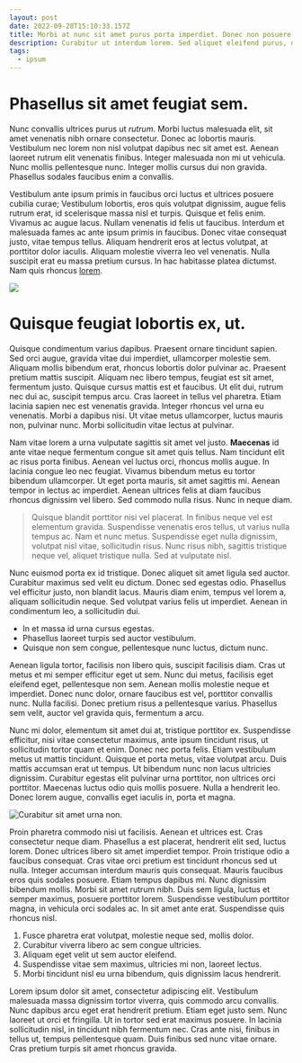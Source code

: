 ```yaml
---
layout: post
date: 2022-09-28T15:10:33.157Z
title: Morbi at nunc sit amet purus porta imperdiet. Donec non posuere mauris, eget scelerisque ex.
description: Curabitur ut interdum lorem. Sed aliquet eleifend purus, quis tincidunt turpis laoreet eget. Donec egestas dui nisl, quis pharetra est consectetur ac. Pellentesque sagittis metus sit amet eros tincidunt mattis. Cras mollis volutpat justo ut sagittis. Nulla non diam feugiat.
tags:
  - ipsum
---
```

# Phasellus sit amet feugiat sem.

Nunc convallis ultrices purus ut *rutrum*. Morbi luctus malesuada elit, sit amet venenatis nibh ornare consectetur. Donec ac lobortis mauris. Vestibulum nec lorem non nisl volutpat dapibus nec sit amet est. Aenean laoreet rutrum elit venenatis finibus. Integer malesuada non mi ut vehicula. Nunc mollis pellentesque nunc. Integer mollis cursus dui non gravida. Phasellus sodales faucibus enim a convallis.

Vestibulum ante ipsum primis in faucibus orci luctus et ultrices posuere cubilia curae; Vestibulum lobortis, eros quis volutpat dignissim, augue felis rutrum erat, id scelerisque massa nisl et turpis. Quisque et felis enim. Vivamus ac augue lacus. Nullam venenatis id felis ut faucibus. Interdum et malesuada fames ac ante ipsum primis in faucibus. Donec vitae consequat justo, vitae tempus tellus. Aliquam hendrerit eros at lectus volutpat, at porttitor dolor iaculis. Aliquam molestie viverra leo vel venenatis. Nulla suscipit erat eu massa pretium cursus. In hac habitasse platea dictumst. Nam quis rhoncus [lorem](/).

![](https://loremflickr.com/320/240/dog)

# Quisque feugiat lobortis ex, ut.

Quisque condimentum varius dapibus. Praesent ornare tincidunt sapien. Sed orci augue, gravida vitae dui imperdiet, ullamcorper molestie sem. Aliquam mollis bibendum erat, rhoncus lobortis dolor pulvinar ac. Praesent pretium mattis suscipit. Aliquam nec libero tempus, feugiat est sit amet, fermentum justo. Quisque cursus mattis est et faucibus. Ut elit dui, rutrum nec dui ac, suscipit tempus arcu. Cras laoreet in tellus vel pharetra. Etiam lacinia sapien nec est venenatis gravida. Integer rhoncus vel urna eu venenatis. Morbi a dapibus nisi. Ut vitae metus ullamcorper, luctus mauris non, pulvinar nunc. Morbi sollicitudin vitae lectus at pulvinar.

Nam vitae lorem a urna vulputate sagittis sit amet vel justo. **Maecenas** id ante vitae neque fermentum congue sit amet quis tellus. Nam tincidunt elit ac risus porta finibus. Aenean vel luctus orci, rhoncus mollis augue. In lacinia congue leo nec feugiat. Vivamus bibendum metus eu tortor bibendum ullamcorper. Ut eget porta mauris, sit amet sagittis mi. Aenean tempor in lectus ac imperdiet. Aenean ultrices felis at diam faucibus rhoncus dignissim vel libero. Sed commodo nulla risus. Nunc in neque diam.

> Quisque blandit porttitor nisi vel placerat. In finibus neque vel est elementum gravida. Suspendisse venenatis eros tellus, ut varius nulla tempus ac. Nam et nunc metus. Suspendisse eget nulla dignissim, volutpat nisl vitae, sollicitudin risus. Nunc risus nibh, sagittis tristique neque vel, aliquet tristique nulla. Sed at vulputate nisl.

Nunc euismod porta ex id tristique. Donec aliquet sit amet ligula sed auctor. Curabitur maximus sed velit eu dictum. Donec sed egestas odio. Phasellus vel efficitur justo, non blandit lacus. Mauris diam enim, tempus vel lorem a, aliquam sollicitudin neque. Sed volutpat varius felis ut imperdiet. Aenean in condimentum leo, a sollicitudin dui.

* In et massa id urna cursus egestas.
* Phasellus laoreet turpis sed auctor vestibulum.
* Quisque non sem congue, pellentesque nunc luctus, dictum nunc.

Aenean ligula tortor, facilisis non libero quis, suscipit facilisis diam. Cras ut metus et mi semper efficitur eget ut sem. Nunc dui metus, facilisis eget eleifend eget, pellentesque non sem. Aenean mollis molestie neque et imperdiet. Donec nunc dolor, ornare faucibus est vel, porttitor convallis nunc. Nulla facilisi. Donec pretium risus a pellentesque varius. Phasellus sem velit, auctor vel gravida quis, fermentum a arcu.

Nunc mi dolor, elementum sit amet dui at, tristique porttitor ex. Suspendisse efficitur, nisi vitae consectetur maximus, ante ipsum tincidunt risus, ut sollicitudin tortor quam et enim. Donec nec porta felis. Etiam vestibulum metus ut mattis tincidunt. Quisque et porta metus, vitae volutpat arcu. Duis mattis accumsan erat ut tempus. Ut bibendum nunc non lacus ultricies dignissim. Curabitur egestas elit pulvinar urna porttitor, non ultrices orci porttitor. Maecenas luctus odio quis mollis posuere. Nulla a hendrerit leo. Donec lorem augue, convallis eget iaculis in, porta et magna.

![Curabitur sit amet urna non.](https://loremflickr.com/400/600/dog "Etiam bibendum hendrerit dolor et. ")

Proin pharetra commodo nisi ut facilisis. Aenean et ultrices est. Cras consectetur neque diam. Phasellus a est placerat, hendrerit elit sed, luctus lorem. Donec ultrices libero sit amet imperdiet tempor. Proin tristique odio a faucibus consequat. Cras vitae orci pretium est tincidunt rhoncus sed ut nulla. Integer accumsan interdum mauris quis consequat. Mauris faucibus eros quis sodales posuere. Etiam tempus dapibus mi. Nunc dignissim bibendum mollis. Morbi sit amet rutrum nibh. Duis sem ligula, luctus et semper maximus, posuere porttitor lorem. Suspendisse vestibulum porttitor magna, in vehicula orci sodales ac. In sit amet ante erat. Suspendisse quis rhoncus nisl.

1. Fusce pharetra erat volutpat, molestie neque sed, mollis dolor.
2. Curabitur viverra libero ac sem congue ultricies.
3. Aliquam eget velit ut sem auctor eleifend.
4. Suspendisse vitae sem maximus, ultricies mi non, laoreet lectus.
5. Morbi tincidunt nisl eu urna bibendum, quis dignissim lacus hendrerit.

Lorem ipsum dolor sit amet, consectetur adipiscing elit. Vestibulum malesuada massa dignissim tortor viverra, quis commodo arcu convallis. Nunc dapibus arcu eget erat hendrerit pretium. Etiam eget justo sem. Nunc laoreet ut orci et fringilla. Ut in tortor sed erat maximus posuere. In lacinia sollicitudin nisl, in tincidunt nibh fermentum nec. Cras ante nisi, finibus in tellus ut, tempus pellentesque quam. Duis finibus sed nunc vitae ornare. Cras pretium turpis sit amet rhoncus gravida.